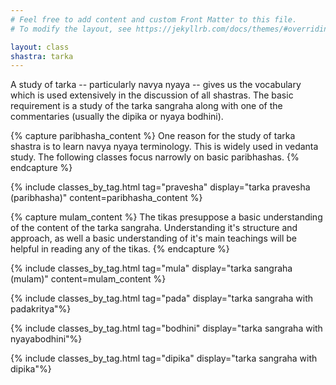 ```yaml
---
# Feel free to add content and custom Front Matter to this file.
# To modify the layout, see https://jekyllrb.com/docs/themes/#overriding-theme-defaults

layout: class
shastra: tarka
---
```


<div class="page-description">
A study of tarka -- particularly navya nyaya -- gives us the vocabulary which is used extensively in the discussion of all shastras. The basic requirement is a study of the tarka sangraha along with one of the commentaries (usually the dipika or nyaya bodhini).
</div>

{% capture paribhasha_content %}
One reason for the study of tarka shastra is to learn navya nyaya terminology. This is widely used in vedanta study. The following classes focus narrowly on basic paribhashas.
{% endcapture %}

{% include classes_by_tag.html tag="pravesha" display="tarka pravesha (paribhasha)" content=paribhasha_content %}

{% capture mulam_content %}
The tikas presuppose a basic understanding of the content of the tarka sangraha. Understanding it's structure and approach, as well a basic understanding of it's main teachings will be helpful in reading any of the tikas.
{% endcapture %}

{% include classes_by_tag.html tag="mula" display="tarka sangraha (mulam)" content=mulam_content %}

{% include classes_by_tag.html tag="pada" display="tarka sangraha with padakritya"%}

{% include classes_by_tag.html tag="bodhini" display="tarka sangraha with nyayabodhini"%}

{% include classes_by_tag.html tag="dipika" display="tarka sangraha with dipika"%}